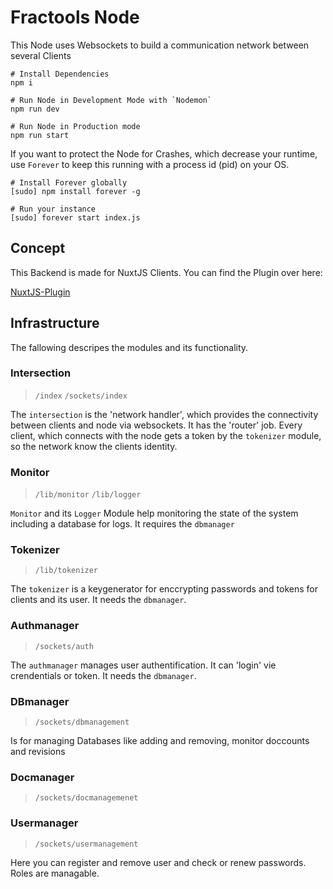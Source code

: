 # Fractools Node

This Node uses Websockets to build a communication network between several Clients

```shell
# Install Dependencies
npm i

# Run Node in Development Mode with `Nodemon`
npm run dev

# Run Node in Production mode
npm run start
```

If you want to protect the Node for Crashes, which decrease your runtime, use `Forever` to keep this running with a process id (pid) on your OS.

```shell
# Install Forever globally
[sudo] npm install forever -g

# Run your instance
[sudo] forever start index.js
```

## Concept

This Backend is made for NuxtJS Clients. You can find the Plugin over here:

[NuxtJS-Plugin]('https://github.com/fractools/NuxtJS-Plugin')

## Infrastructure

The fallowing descripes the modules and its functionality.

### Intersection
> `/index`
> `/sockets/index`

The `intersection` is the 'network handler', which provides the connectivity between clients and node via websockets. It has the 'router' job.
Every client, which connects with the node gets a token by the `tokenizer` module, so the network know the clients identity.

### Monitor
> `/lib/monitor`
> `/lib/logger`

`Monitor` and its `Logger` Module help monitoring the state of the system including a database for logs. It requires the `dbmanager`

### Tokenizer
> `/lib/tokenizer`

The `tokenizer` is a keygenerator for enccrypting passwords and tokens for clients and its user. It needs the `dbmanager`.

### Authmanager
> `/sockets/auth`

The `authmanager` manages user authentification. It can 'login' vie crendentials or token. It needs the `dbmanager`.

### DBmanager
> `/sockets/dbmanagement`

Is for managing Databases like adding and removing, monitor doccounts and revisions

### Docmanager
> `/sockets/docmanagemenet`

### Usermanager
> `/sockets/usermanagement`

Here you can register and remove user and check or renew passwords. Roles are managable.
